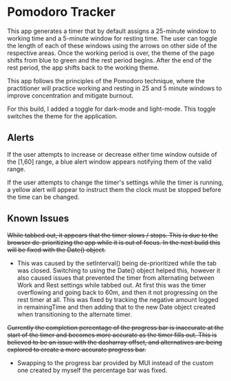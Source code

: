 # Pomodoro Tracker

This app generates a timer that by default assigns a 25-minute window to working time and a 5-minute window for resting time. The user can toggle the length of each of these windows using the arrows on other side of the respective areas. Once the working period is over, the theme of the page shifts from blue to green and the rest period begins. After the end of the rest period, the app shifts back to the working theme.

This app follows the principles of the Pomodoro technique, where the practitioner will practice working and resting in 25 and 5 minute windows to improve concentration and mitigate burnout. 

For this build, I added a toggle for dark-mode and light-mode. This toggle switches the theme for the application.

## Alerts

If the user attempts to increase or decrease either time window outside of the [1,60] range, a blue alert window appears notifying them of the valid range.

If the user attempts to change the timer's settings while the timer is running, a yellow alert will appear to instruct them the clock must be stopped before the time can be changed.

## Known Issues

~~While tabbed out, it appears that the timer slows / stops. This is due to the browser de-prioritizing the app while it is out of focus. In the next build this will be fixed with the Date() object.~~

- This was caused by the setInterval() being de-prioritized while the tab was closed. Switching to using the Date() object helped this, however it also caused issues that prevented the timer from alternating between Work and Rest settings while tabbed out. At first this was the timer overflowing and going back to 60m, and then it not progressing on the rest timer at all. This was fixed by tracking the negative amount logged in remainingTime and then adding that to the new Date object created when transitioning to the alternate timer.

~~Currently the completion percentage of the progress bar is inaccurate at the start of the timer and becomes more accurate as the timer fills out. This is believed to be an issue with the dasharray offset, and alternatives are being explored to create a more accurate progress bar.~~

- Swapping to the progress bar provided by MUI instead of the custom one created by myself the percentage bar was fixed.
